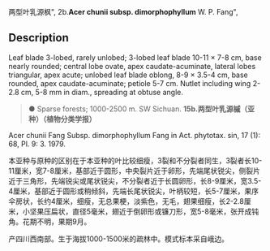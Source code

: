 两型叶乳源枫",
2b.**Acer chunii subsp. dimorphophyllum** W. P. Fang",

## Description
Leaf blade 3-lobed, rarely unlobed; 3-lobed leaf blade 10-11 × 7-8 cm, base nearly rounded; central lobe ovate, apex caudate-acuminate, lateral lobes triangular, apex acute; unlobed leaf blade oblong, 8-9 × 3.5-4 cm, base rounded, apex caudate-acuminate; petiole 5-7 cm. Nutlet including wing 2-2.8 cm, 5-8 mm in diam., spreading at obtuse angle.

> ● Sparse forests; 1000-2500 m. SW Sichuan.
**15b.两型叶乳源槭（亚种）（植物分类学报）**

Acer chunii Fang Subsp. dimorphophyllum Fang in Act. phytotax. sin, 17 (1): 68, Pl. 9: 3. 1979.

本亚种与原种的区别在于本亚种的叶比较细瘦，3裂和不分裂者同生，3裂者长10-11厘米，宽7-8厘米，基部近于圆形，中央裂片近于卵形，先端尾状锐尖，侧裂片近于三角形，先端锐尖或尾状锐尖，不分裂者近于长圆卵形，长8-9厘米，宽3.5-4厘米，基部近于圆形或稍倾斜，先端长尾状锐尖，叶柄较短，长5-7厘米，果序伞房状，长约4厘米，细瘦，无总果梗，淡紫色，无毛，翅果细瘦，长2-2.8厘米，小坚果压扁状，直径5毫米，翅近于倒卵形或镰刀形，宽5-8毫米，张开成钝角。花期不明，果期9月。

产四川西南部。生于海拔1000-1500米的疏林中。模式标本采自峨边。
